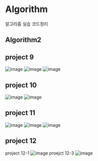 # Algorithm
알고리즘 실습 코드정리

## Algorithm2 

## project 9
![image](https://user-images.githubusercontent.com/92011224/210191102-47d26cd8-9da9-4ab8-85d9-ecf18eda2403.png)
![image](https://user-images.githubusercontent.com/92011224/210191152-3bdc2755-b73c-4a1b-87be-bf2a71916d85.png)
![image](https://user-images.githubusercontent.com/92011224/210191155-bb0267f6-ec4e-4388-845a-b1f656ebe3ca.png)

## project 10
![image](https://user-images.githubusercontent.com/92011224/210191178-f7cc5610-9323-4479-86fa-fbfa27303932.png)
![image](https://user-images.githubusercontent.com/92011224/210191185-b4ef3227-312a-44fa-ae26-1cc3bb01f7eb.png)

## project 11
![image](https://user-images.githubusercontent.com/92011224/210191307-9a82e33a-c51e-48f1-ac32-540ed09b6846.png)
![image](https://user-images.githubusercontent.com/92011224/210191311-69a11a02-ec89-4ea1-8631-e8647520d013.png)
![image](https://user-images.githubusercontent.com/92011224/210191361-b4f62f38-1414-47d2-b7e3-b54e53477d45.png)

## project 12
project 12-1
![image](https://user-images.githubusercontent.com/92011224/210191380-b73e398d-c46c-4387-bc90-4b79405bdb52.png)
proejct 12-3
![image](https://user-images.githubusercontent.com/92011224/210191385-f0d41e38-7ea7-48d2-9ef8-6a00abd8c872.png)
